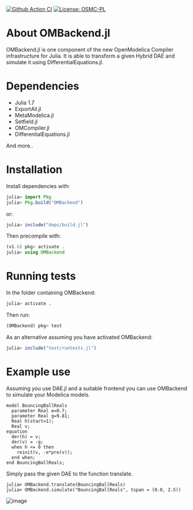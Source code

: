 [![Github Action CI](https://github.com/JKRT/OMBackend.jl/workflows/CI/badge.svg)](https://github.com/JKRT/OMBackend.jl/actions) [![License: OSMC-PL](https://img.shields.io/badge/license-OSMC--PL-lightgrey.svg)](OSMC-License.txt)
# About OMBackend.jl
OMBackend.jl is one component of the new OpenModelica Compiler infrastructure for Julia.
It is able to transform a given Hybrid DAE and simulate it using DifferentialEquations.jl.

# Dependencies
* Julia 1.7
* ExportAll.jl
* MetaModelica.jl
* Setfield.jl
* OMCompiler.jl
* DifferentialEquations.jl

And more..

# Installation
Install dependencies with:
```julia
julia> import Pkg
julia> Pkg.build("OMBackend")
```
or:
```julia
julia> include("deps/build.jl")
```
Then precompile with:
```julia
(v1.6) pkg> activate .
julia> using OMBackend
```

# Running tests

In the folder containing OMBackend:
```julia
julia> activate .
```
Then run:

```julia
(OMBackend) pkg> test
```

As an alternative  assuming you have activated OMBackend:
```julia
julia> include("test/runtests.jl")
```

# Example use 
Assuming you use DAE.jl and a suitable frontend you can use OMBackend to simulate your Modelica models.

```
model BouncingBallReals
  parameter Real e=0.7;
  parameter Real g=9.81;
  Real h(start=1);
  Real v;
equation 
  der(h) = v;
  der(v) = -g;  
  when h <= 0 then
    reinit(v, -e*pre(v));
  end when;
end BouncingBallReals;
```

Simply pass the given DAE to the function translate. 

```
julia> OMBackend.translate(BouncingBallReals)
julia> OMBackend.simulate("BouncingBallReals", tspan = (0.0, 2.5))
```

![image](https://user-images.githubusercontent.com/8775827/99516636-b6914280-298e-11eb-85cf-c9041314e9b4.png)

